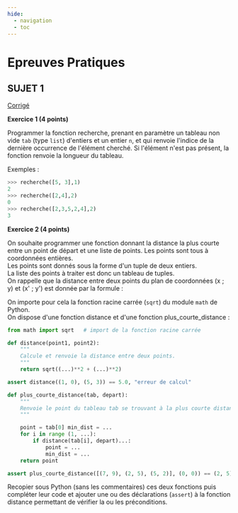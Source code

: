 ```yaml
---
hide:
  - navigation
  - toc
---
```


# **Epreuves Pratiques**
## SUJET 1

[Corrigé](corrige.md)


**Exercice 1 (4 points)**

Programmer la fonction recherche, prenant en paramètre un tableau non vide `tab` (type `list`) d'entiers et un entier `n`, et qui renvoie l'indice de la dernière occurrence de l'élément cherché. Si l'élément n'est pas présent, la fonction renvoie la longueur du tableau.

Exemples :
```Python
>>>	recherche([5, 3],1)
2
>>>	recherche([2,4],2)
0
>>>	recherche([2,3,5,2,4],2)
3
```

**Exercice 2 (4 points)**

On souhaite programmer une fonction donnant la distance la plus courte entre un point de départ et une liste de points. Les points sont tous à coordonnées entières.  
Les points sont donnés sous la forme d'un tuple de deux entiers.  
La liste des points à traiter est donc un tableau de tuples.  
On rappelle que la distance entre deux points du plan de coordonnées (x ; y) et (x' ; y')
est donnée par la formule :  

On importe pour cela la fonction racine carrée (`sqrt`) du module `math` de Python.  
On dispose d'une fonction distance et d'une fonction plus_courte_distance :

```Python
from math import sqrt	# import de la fonction racine carrée

def distance(point1, point2):
    """ 
    Calcule et renvoie la distance entre deux points. 
    """
    return sqrt((...)**2 + (...)**2)

assert distance((1, 0), (5, 3)) == 5.0, "erreur de calcul"

def plus_courte_distance(tab, depart):
    """	
    Renvoie le point du tableau tab se trouvant à la plus courte distance du point depart.
    """

    point = tab[0] min_dist = ...
    for i in range (1, ...):
        if distance(tab[i], depart)...: 
            point = ...
            min_dist = ...
    return point

assert plus_courte_distance([(7, 9), (2, 5), (5, 2)], (0, 0)) == (2, 5), "erreur"
```

Recopier sous Python (sans les commentaires) ces deux fonctions puis compléter leur code et ajouter une ou des déclarations (`assert`) à la fonction distance permettant de vérifier la ou les préconditions.
